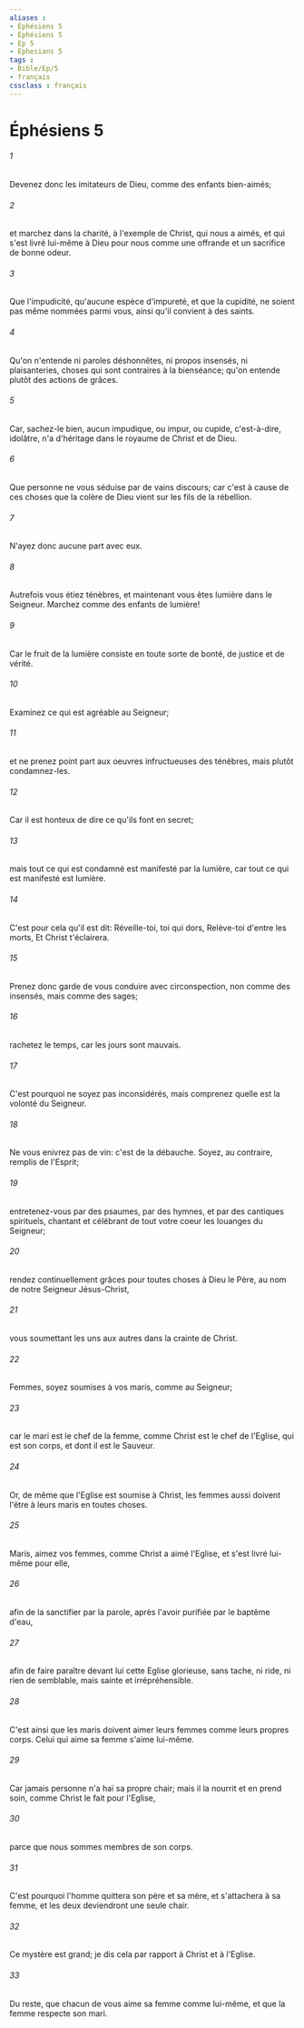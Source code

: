 ```yaml
---
aliases : 
- Éphésiens 5
- Éphésiens 5
- Ep 5
- Ephesians 5
tags : 
- Bible/Ep/5
- français
cssclass : français
---
```


# Éphésiens 5

###### 1
Devenez donc les imitateurs de Dieu, comme des enfants bien-aimés;
###### 2
et marchez dans la charité, à l'exemple de Christ, qui nous a aimés, et qui s'est livré lui-même à Dieu pour nous comme une offrande et un sacrifice de bonne odeur.
###### 3
Que l'impudicité, qu'aucune espèce d'impureté, et que la cupidité, ne soient pas même nommées parmi vous, ainsi qu'il convient à des saints.
###### 4
Qu'on n'entende ni paroles déshonnêtes, ni propos insensés, ni plaisanteries, choses qui sont contraires à la bienséance; qu'on entende plutôt des actions de grâces.
###### 5
Car, sachez-le bien, aucun impudique, ou impur, ou cupide, c'est-à-dire, idolâtre, n'a d'héritage dans le royaume de Christ et de Dieu.
###### 6
Que personne ne vous séduise par de vains discours; car c'est à cause de ces choses que la colère de Dieu vient sur les fils de la rébellion.
###### 7
N'ayez donc aucune part avec eux.
###### 8
Autrefois vous étiez ténèbres, et maintenant vous êtes lumière dans le Seigneur. Marchez comme des enfants de lumière!
###### 9
Car le fruit de la lumière consiste en toute sorte de bonté, de justice et de vérité.
###### 10
Examinez ce qui est agréable au Seigneur;
###### 11
et ne prenez point part aux oeuvres infructueuses des ténèbres, mais plutôt condamnez-les.
###### 12
Car il est honteux de dire ce qu'ils font en secret;
###### 13
mais tout ce qui est condamné est manifesté par la lumière, car tout ce qui est manifesté est lumière.
###### 14
C'est pour cela qu'il est dit: Réveille-toi, toi qui dors, Relève-toi d'entre les morts, Et Christ t'éclairera.
###### 15
Prenez donc garde de vous conduire avec circonspection, non comme des insensés, mais comme des sages;
###### 16
rachetez le temps, car les jours sont mauvais.
###### 17
C'est pourquoi ne soyez pas inconsidérés, mais comprenez quelle est la volonté du Seigneur.
###### 18
Ne vous enivrez pas de vin: c'est de la débauche. Soyez, au contraire, remplis de l'Esprit;
###### 19
entretenez-vous par des psaumes, par des hymnes, et par des cantiques spirituels, chantant et célébrant de tout votre coeur les louanges du Seigneur;
###### 20
rendez continuellement grâces pour toutes choses à Dieu le Père, au nom de notre Seigneur Jésus-Christ,
###### 21
vous soumettant les uns aux autres dans la crainte de Christ.
###### 22
Femmes, soyez soumises à vos maris, comme au Seigneur;
###### 23
car le mari est le chef de la femme, comme Christ est le chef de l'Eglise, qui est son corps, et dont il est le Sauveur.
###### 24
Or, de même que l'Eglise est soumise à Christ, les femmes aussi doivent l'être à leurs maris en toutes choses.
###### 25
Maris, aimez vos femmes, comme Christ a aimé l'Eglise, et s'est livré lui-même pour elle,
###### 26
afin de la sanctifier par la parole, après l'avoir purifiée par le baptême d'eau,
###### 27
afin de faire paraître devant lui cette Eglise glorieuse, sans tache, ni ride, ni rien de semblable, mais sainte et irrépréhensible.
###### 28
C'est ainsi que les maris doivent aimer leurs femmes comme leurs propres corps. Celui qui aime sa femme s'aime lui-même.
###### 29
Car jamais personne n'a haï sa propre chair; mais il la nourrit et en prend soin, comme Christ le fait pour l'Eglise,
###### 30
parce que nous sommes membres de son corps.
###### 31
C'est pourquoi l'homme quittera son père et sa mère, et s'attachera à sa femme, et les deux deviendront une seule chair.
###### 32
Ce mystère est grand; je dis cela par rapport à Christ et à l'Eglise.
###### 33
Du reste, que chacun de vous aime sa femme comme lui-même, et que la femme respecte son mari.
